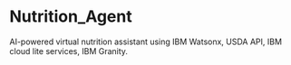 # Nutrition_Agent
AI-powered virtual nutrition assistant using IBM Watsonx, USDA API, IBM cloud lite services, IBM Granity.
